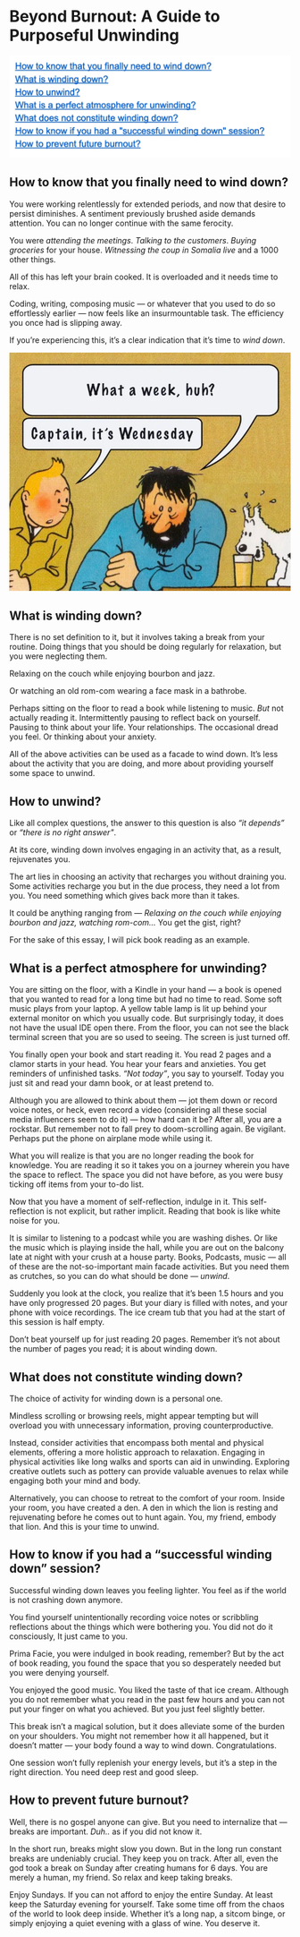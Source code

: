 # Beyond Burnout: A Guide to Purposeful Unwinding
![Table of Contents](/_posts/beyond-burnout-images/table-of-contents.png)
## How to know that you finally need to wind down?
You were working relentlessly for extended periods, and now that desire to persist diminishes. A sentiment previously brushed aside demands attention. You can no longer continue with the same ferocity.

You were _attending the meetings_. _Talking to the customers_. _Buying groceries_ for your house. _Witnessing the coup in Somalia live_ and a 1000 other things.

All of this has left your brain cooked. It is overloaded and it needs time to relax.

Coding, writing, composing music — or whatever that you used to do so effortlessly earlier — now feels like an insurmountable task. The efficiency you once had is slipping away.

If you’re experiencing this, it’s a clear indication that it’s time to _wind down_.

![Caption It's Wednesday](/_posts/beyond-burnout-images/captian-its-wednesday.png)
## What is winding down?
There is no set definition to it, but it involves taking a break from your routine. Doing things that you should be doing regularly for relaxation, but you were neglecting them.

Relaxing on the couch while enjoying bourbon and jazz.

Or watching an old rom-com wearing a face mask in a bathrobe.

Perhaps sitting on the floor to read a book while listening to music. _But_ not actually reading it. Intermittently pausing to reflect back on yourself. Pausing to think about your life. Your relationships. The occasional dread you feel. Or thinking about your anxiety.

All of the above activities can be used as a facade to wind down. It’s less about the activity that you are doing, and more about providing yourself some space to unwind.

## How to unwind?
Like all complex questions, the answer to this question is also _“it depends”_ or _“there is no right answer"_.

At its core, winding down involves engaging in an activity that, as a result, rejuvenates you.

The art lies in choosing an activity that recharges you without draining you. Some activities recharge you but in the due process, they need a lot from you. You need something which gives back more than it takes.

It could be anything ranging from — _Relaxing on the couch while enjoying bourbon and jazz, watching rom-com…_ You get the gist, right?

For the sake of this essay, I will pick book reading as an example.

## What is a perfect atmosphere for unwinding?
You are sitting on the floor, with a Kindle in your hand — a book is opened that you wanted to read for a long time but had no time to read. Some soft music plays from your laptop. A yellow table lamp is lit up behind your external monitor on which you usually code. But surprisingly today, it does not have the usual IDE open there. From the floor, you can not see the black terminal screen that you are so used to seeing. The screen is just turned off.

You finally open your book and start reading it. You read 2 pages and a clamor starts in your head. You hear your fears and anxieties. You get reminders of unfinished tasks. _“Not today”_, you say to yourself. Today you just sit and read your damn book, or at least pretend to.

Although you are allowed to think about them — jot them down or record voice notes, or heck, even record a video (considering all these social media influencers seem to do it) — how hard can it be? After all, you are a rockstar. But remember not to fall prey to doom-scrolling again. Be vigilant. Perhaps put the phone on airplane mode while using it.

What you will realize is that you are no longer reading the book for knowledge. You are reading it so it takes you on a journey wherein you have the space to reflect. The space you did not have before, as you were busy ticking off items from your to-do list.

Now that you have a moment of self-reflection, indulge in it. This self-reflection is not explicit, but rather implicit. Reading that book is like white noise for you.

It is similar to listening to a podcast while you are washing dishes. Or like the music which is playing inside the hall, while you are out on the balcony late at night with your crush at a house party. Books, Podcasts, music — all of these are the not-so-important main facade activities. But you need them as crutches, so you can do what should be done — _unwind_.

Suddenly you look at the clock, you realize that it’s been 1.5 hours and you have only progressed 20 pages. But your diary is filled with notes, and your phone with voice recordings. The ice cream tub that you had at the start of this session is half empty.

Don’t beat yourself up for just reading 20 pages. Remember it’s not about the number of pages you read; it is about winding down.

## What does not constitute winding down?
The choice of activity for winding down is a personal one.

Mindless scrolling or browsing reels, might appear tempting but will overload you with unnecessary information, proving counterproductive.

Instead, consider activities that encompass both mental and physical elements, offering a more holistic approach to relaxation. Engaging in physical activities like long walks and sports can aid in unwinding. Exploring creative outlets such as pottery can provide valuable avenues to relax while engaging both your mind and body.

Alternatively, you can choose to retreat to the comfort of your room. Inside your room, you have created a den. A den in which the lion is resting and rejuvenating before he comes out to hunt again. You, my friend, embody that lion. And this is your time to unwind.

## How to know if you had a “successful winding down” session?
Successful winding down leaves you feeling lighter. You feel as if the world is not crashing down anymore.

You find yourself unintentionally recording voice notes or scribbling reflections about the things which were bothering you. You did not do it consciously, It just came to you.

Prima Facie, you were indulged in book reading, remember? But by the act of book reading, you found the space that you so desperately needed but you were denying yourself.

You enjoyed the good music. You liked the taste of that ice cream. Although you do not remember what you read in the past few hours and you can not put your finger on what you achieved. But you just feel slightly better.

This break isn’t a magical solution, but it does alleviate some of the burden on your shoulders. You might not remember how it all happened, but it doesn’t matter — your body found a way to wind down. Congratulations.

One session won’t fully replenish your energy levels, but it’s a step in the right direction. You need deep rest and good sleep.

## How to prevent future burnout?
Well, there is no gospel anyone can give. But you need to internalize that — breaks are important. _Duh.._ as if you did not know it.

In the short run, breaks might slow you down. But in the long run constant breaks are undeniably crucial. They keep you on track. After all, even the god took a break on Sunday after creating humans for 6 days. You are merely a human, my friend. So relax and keep taking breaks.

Enjoy Sundays. If you can not afford to enjoy the entire Sunday. At least keep the Saturday evening for yourself. Take some time off from the chaos of the world to look deep inside. Whether it’s a long nap, a sitcom binge, or simply enjoying a quiet evening with a glass of wine. You deserve it.


